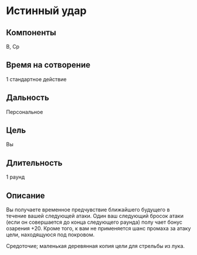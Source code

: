 # Истинный удар

## Компоненты
В, Ср

## Время на сотворение
1 стандартное действие

## Дальность
Персональное

## Цель
Вы

## Длительность
1 раунд

## Описание
Вы получаете временное предчувствие ближайшего будущего в течение вашей следующей атаки. Один ваш следующий бросок атаки (если он совершается до конца следующего раунда) полу чает бонус озарения +20. Кроме того, к вам не применяется шанс промаха за атаку цели, находящуюся под покровом.

Средоточие; маленькая деревянная копия цели для стрельбы из лука.